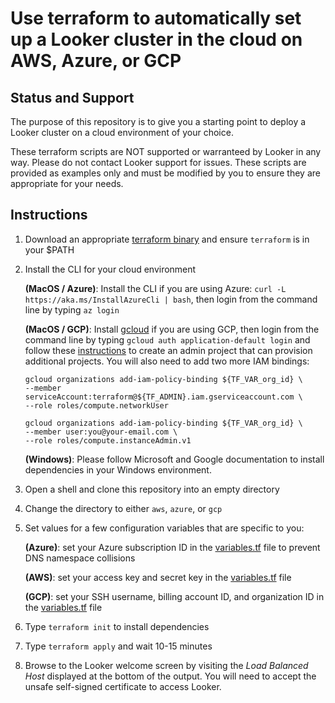 # Use terraform to automatically set up a Looker cluster in the cloud on AWS, Azure, or GCP

## Status and Support
The purpose of this repository is to give you a starting point to deploy a Looker cluster on a cloud environment of your choice.

These terraform scripts are NOT supported or warranteed by Looker in any way. Please do not contact Looker support for issues. These scripts are provided as examples only and must be modified by you to ensure they are appropriate for your needs.

## Instructions
1. Download an appropriate [terraform binary](https://www.terraform.io/downloads.html) and ensure `terraform` is in your $PATH
2. Install the CLI for your cloud environment

    **(MacOS / Azure)**: Install the CLI if you are using Azure:
    `curl -L https://aka.ms/InstallAzureCli | bash`, then login from the command line by typing `az login`

    **(MacOS / GCP)**: Install [gcloud](https://cloud.google.com/sdk/install) if you are using GCP, then login from the command line by typing `gcloud auth application-default login` and follow these  [instructions](https://cloud.google.com/community/tutorials/managing-gcp-projects-with-terraform) to create an admin project that can provision additional projects. You will also need to
    add two more IAM bindings:
    ```
    gcloud organizations add-iam-policy-binding ${TF_VAR_org_id} \
    --member serviceAccount:terraform@${TF_ADMIN}.iam.gserviceaccount.com \
    --role roles/compute.networkUser

    gcloud organizations add-iam-policy-binding ${TF_VAR_org_id} \
    --member user:you@your-email.com \
    --role roles/compute.instanceAdmin.v1
    ```

    **(Windows)**: Please follow Microsoft and Google documentation to install dependencies in your Windows environment.

3. Open a shell and clone this repository into an empty directory
4. Change the directory to either `aws`, `azure`, or `gcp`
5. Set values for a few configuration variables that are specific to you:

    **(Azure)**: set your Azure subscription ID in the [variables.tf](https://github.com/llooker/looker_cluster_terraform/blob/master/azure/variables.tf) file to prevent DNS namespace collisions

    **(AWS)**: set your access key and secret key in the [variables.tf](https://github.com/llooker/looker_cluster_terraform/blob/master/aws/variables.tf) file

    **(GCP)**: set your SSH username, billing account ID, and organization ID in the [variables.tf](https://github.com/llooker/looker_cluster_terraform/blob/master/gcp/variables.tf) file 

6. Type `terraform init` to install dependencies
7. Type `terraform apply` and wait 10-15 minutes

8. Browse to the Looker welcome screen by visiting the _Load Balanced Host_ displayed at the bottom of the output. You will need to accept the unsafe self-signed certificate to access Looker.
